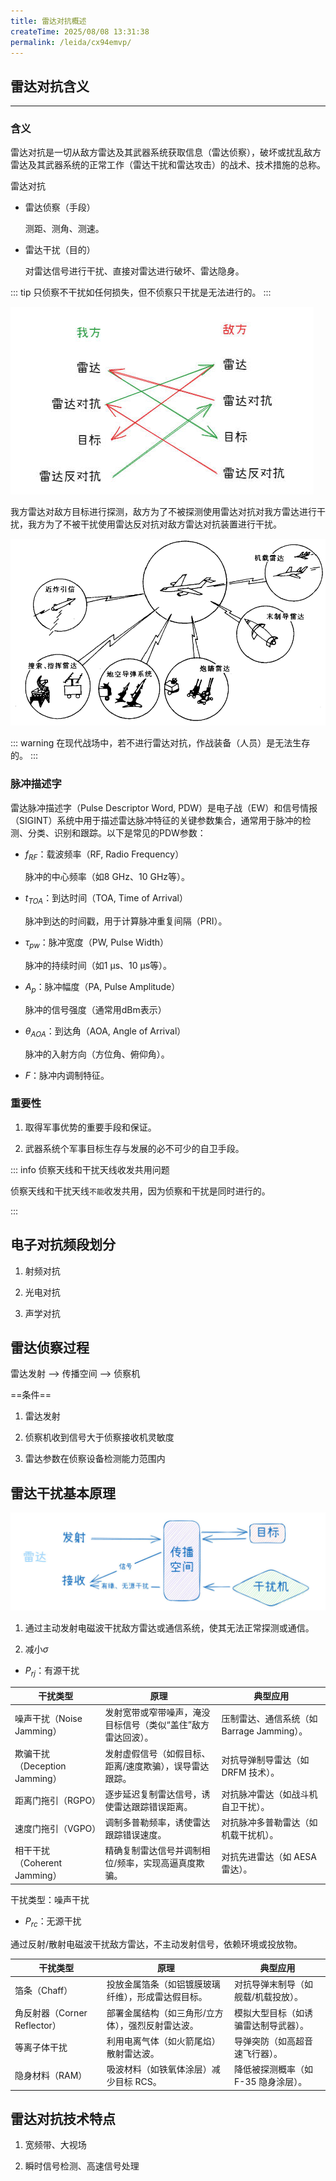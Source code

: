 ```yaml
---
title: 雷达对抗概述
createTime: 2025/08/08 13:31:38
permalink: /leida/cx94emvp/
---
```


## **雷达对抗含义**
---
### **含义**

雷达对抗是一切从敌方雷达及其武器系统获取信息（雷达侦察），破坏或扰乱敌方雷达及其武器系统的正常工作（雷达干扰和雷达攻击）的战术、技术措施的总称。

雷达对抗
* 雷达侦察（手段）

    测距、测角、测速。

* 雷达干扰（目的）

    对雷达信号进行干扰、直接对雷达进行破坏、雷达隐身。

::: tip
只侦察不干扰如任何损失，但不侦察只干扰是无法进行的。
:::

![雷达对抗基本关系图](picture/雷达盾抗基本关系图.jpg)

我方雷达对敌方目标进行探测，敌方为了不被探测使用雷达对抗对我方雷达进行干扰，我方为了不被干扰使用雷达反对抗对敌方雷达对抗装置进行干扰。

![作战装备受到的威胁](picture/面临威胁.png)

::: warning
在现代战场中，若不进行雷达对抗，作战装备（人员）是无法生存的。
:::

### **脉冲描述字**

雷达脉冲描述字（Pulse Descriptor Word, PDW）是电子战（EW）和信号情报（SIGINT）系统中用于描述雷达脉冲特征的关键参数集合，通常用于脉冲的检测、分类、识别和跟踪。以下是常见的PDW参数：

* $f_{RF}$：载波频率（RF, Radio Frequency）

    脉冲的中心频率（如8 GHz、10 GHz等）。

* $t_{TOA}$：到达时间（TOA, Time of Arrival）

    脉冲到达的时间戳，用于计算脉冲重复间隔（PRI）。

* $\tau _{pw}$：脉冲宽度（PW, Pulse Width）
    
    脉冲的持续时间（如1 μs、10 μs等）。

* $A_p$：脉冲幅度（PA, Pulse Amplitude）

    脉冲的信号强度（通常用dBm表示）

* $\theta_{AOA}$：到达角（AOA, Angle of Arrival）

    脉冲的入射方向（方位角、俯仰角）。

* $F$：脉冲内调制特征。

### **重要性**

1. 取得军事优势的重要手段和保证。

2. 武器系统个军事目标生存与发展的必不可少的自卫手段。

::: info 侦察天线和干扰天线收发共用问题

侦察天线和干扰天线`不能`收发共用，因为侦察和干扰是同时进行的。

:::

## **电子对抗频段划分**

1. 射频对抗

2. 光电对抗

3. 声学对抗

## **雷达侦察过程**

雷达发射 --> 传播空间 --> 侦察机

==条件==

1. 雷达发射

2. 侦察机收到信号大于侦察接收机灵敏度

3. 雷达参数在侦察设备检测能力范围内

## **雷达干扰基本原理**

![干扰原理](picture/干扰原理.jpg)

1. 通过主动发射电磁波干扰敌方雷达或通信系统，使其无法正常探测或通信。

2. 减小$\sigma$

* $P_{rj}$：有源干扰

| **干扰类型**                     | **原理**                                                                 | **典型应用**                     |
|----------------------------------|--------------------------------------------------------------------------|----------------------------------|
| 噪声干扰（Noise Jamming）        | 发射宽带或窄带噪声，淹没目标信号（类似“盖住”敌方雷达回波）。              | 压制雷达、通信系统（如 Barrage Jamming）。 |
| 欺骗干扰（Deception Jamming）    | 发射虚假信号（如假目标、距离/速度欺骗），误导雷达跟踪。                   | 对抗导弹制导雷达（如 DRFM 技术）。 |
| 距离门拖引（RGPO）              | 逐步延迟复制雷达信号，诱使雷达跟踪错误距离。                              | 对抗脉冲雷达（如战斗机自卫干扰）。 |
| 速度门拖引（VGPO）              | 调制多普勒频率，诱使雷达跟踪错误速度。                                    | 对抗脉冲多普勒雷达（如机载干扰机）。 |
| 相干干扰（Coherent Jamming）     | 精确复制雷达信号并调制相位/频率，实现高逼真度欺骗。                       | 对抗先进雷达（如 AESA 雷达）。 |

干扰类型：噪声干扰

* $P_{rc}$：无源干扰

通过反射/散射电磁波干扰敌方雷达，不主动发射信号，依赖环境或投放物。

| **干扰类型**                     | **原理**                                                                 | **典型应用**                     |
|----------------------------------|--------------------------------------------------------------------------|----------------------------------|
| 箔条（Chaff）                   | 投放金属箔条（如铝镀膜玻璃纤维），形成雷达假目标。                        | 对抗导弹末制导（如舰载/机载投放）。 |
| 角反射器（Corner Reflector）     | 部署金属结构（如三角形/立方体），强烈反射雷达波。                         | 模拟大型目标（如诱骗雷达制导武器）。 |
| 等离子体干扰                     | 利用电离气体（如火箭尾焰）散射雷达波。                                    | 导弹突防（如高超音速飞行器）。 |
| 隐身材料（RAM）                  | 吸波材料（如铁氧体涂层）减少目标 RCS。                                    | 降低被探测概率（如 F-35 隐身涂层）。 |

## **雷达对抗技术特点**

1. 宽频带、大视场

2. 瞬时信号检测、高速信号处理